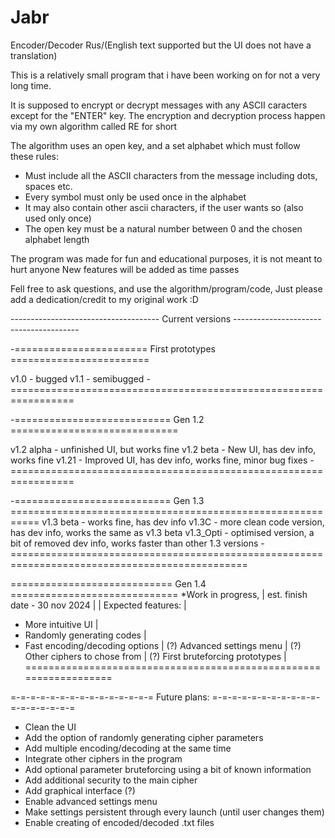 # Jabr
Encoder/Decoder Rus/(English text supported but the UI does not have a translation)

This is a relatively small program that i have been working on for not a very long time.

It is supposed to encrypt or decrypt messages with any ASCII caracters except for the "ENTER" key.
The encryption and decryption process happen via my own algorithm called RE for short

The algorithm uses an open key, and a set alphabet which must follow these rules:
 - Must include all the ASCII characters from the message including dots, spaces etc.
 - Every symbol must only be used once in the alphabet
 - It may also contain other ascii characters, if the user wants so (also used only once)
 - The open key must be a natural number between 0 and the chosen alphabet length

The program was made for fun and educational purposes, it is not meant to hurt anyone
New features will be added as time passes

Fell free to ask questions, and use the algorithm/program/code, 
Just please add a dedication/credit to my original work :D




------------------------------------- Current versions ---------------------------------------

-======================= First prototypes ========================

v1.0 - bugged
v1.1 - semibugged
-=================================================================

-=========================== Gen 1.2 =============================

v1.2 alpha - unfinished UI, but works fine
v1.2 beta - New UI, has dev info, works fine
v1.21 - Improved UI, has dev info, works fine, minor bug fixes
-=================================================================

-=========================== Gen 1.3 ===========================================================
v1.3 beta - works fine, has dev info
v1.3C - more clean code version, has dev info, works the same as v1.3 beta
v1.3_Opti - optimised version, a bit of removed dev info, works faster than other 1.3 versions
-===============================================================================================

============================ Gen 1.4 =============================
*Work in progress,                                               |
      est. finish date - 30 nov 2024                             |
                                                                 |
Expected features:                                               |
  - More intuitive UI                                            |
  - Randomly generating codes                                    |
  - Fast encoding/decoding options                               |
(?) Advanced settings menu                                       |
(?) Other ciphers to chose from                                  |
(?) First bruteforcing prototypes                                |
==================================================================



=-=-=-=-=-=-=-=-=-=-=-=-=-=-= Future plans: =-=-=-=-=-=-=-=-=-=-=-=-=-=-=-=-=-=
- Clean the UI
- Add the option of randomly generating cipher parameters
- Add multiple encoding/decoding at the same time
- Integrate other ciphers in the program
- Add optional parameter bruteforcing using a bit of known information
- Add additional security to the main cipher
- Add graphical interface (?)
- Enable advanced settings menu
- Make settings persistent through every launch (until user changes them)
- Enable creating of encoded/decoded .txt files
